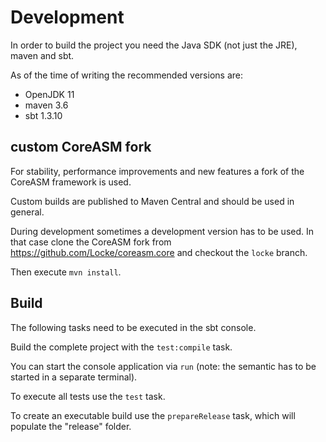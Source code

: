 # Development

In order to build the project you need the Java SDK (not just the JRE), maven and sbt.

As of the time of writing the recommended versions are:
- OpenJDK 11
- maven 3.6
- sbt 1.3.10

## custom CoreASM fork

For stability, performance improvements and new features a fork of the CoreASM framework is used.

Custom builds are published to Maven Central and should be used in general.

During development sometimes a development version has to be used. In that case clone the CoreASM fork
from https://github.com/Locke/coreasm.core and checkout the `locke` branch.

Then execute `mvn install`.


## Build

The following tasks need to be executed in the sbt console.

Build the complete project with the `test:compile` task.

You can start the console application via `run` (note: the semantic has to be started in a separate terminal).

To execute all tests use the `test` task.

To create an executable build use the `prepareRelease` task, which will populate the "release" folder.
